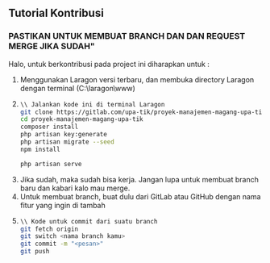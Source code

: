 ## Tutorial Kontribusi

### PASTIKAN UNTUK MEMBUAT BRANCH DAN DAN REQUEST MERGE JIKA SUDAH"

Halo, untuk berkontribusi pada project ini diharapkan untuk :
1. Menggunakan Laragon versi terbaru, dan membuka directory Laragon dengan terminal (C:\laragon\www)
2. ```bash
   \\ Jalankan kode ini di terminal Laragon
   git clone https://gitlab.com/upa-tik/proyek-manajemen-magang-upa-tik
   cd proyek-manajemen-magang-upa-tik
   composer install
   php artisan key:generate
   php artisan migrate --seed
   npm install

   php artisan serve
   ```
3. Jika sudah, maka sudah bisa kerja. Jangan lupa untuk membuat branch baru dan kabari kalo mau merge.
4. Untuk membuat branch, buat dulu dari GitLab atau GitHub dengan nama fitur yang ingin di tambah
5. ```bash
   \\ Kode untuk commit dari suatu branch
   git fetch origin
   git switch <nama branch kamu>
   git commit -m "<pesan>"
   git push
   ```